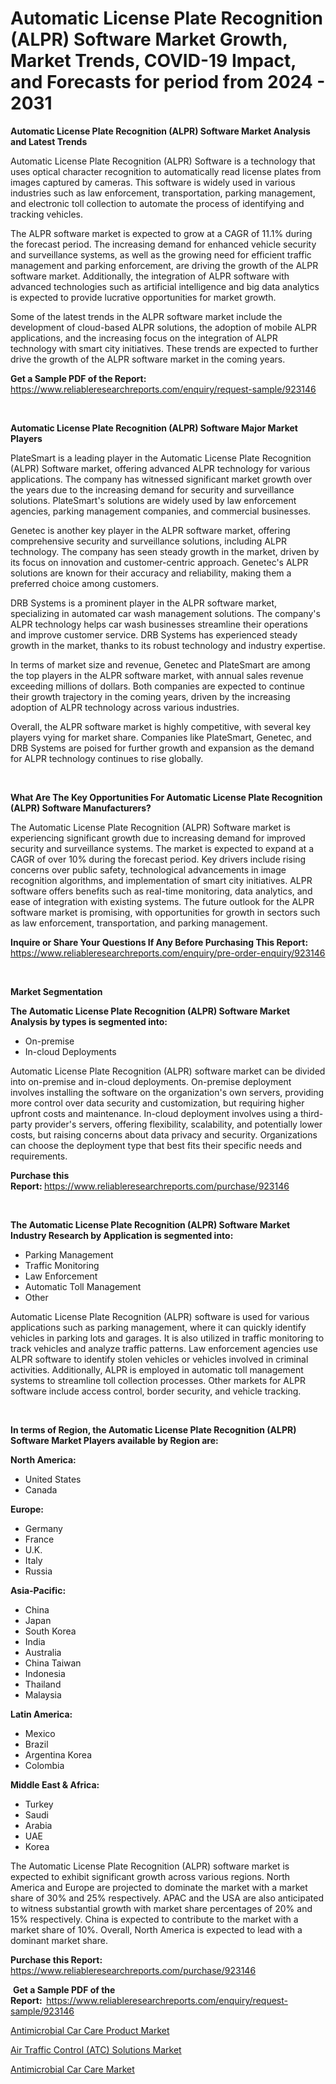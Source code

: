 <p><h1>Automatic License Plate Recognition (ALPR) Software Market Growth, Market Trends, COVID-19 Impact, and Forecasts for period from 2024 - 2031</h1></p><p><strong>Automatic License Plate Recognition (ALPR) Software Market Analysis and Latest Trends</strong></p>
<p><p>Automatic License Plate Recognition (ALPR) Software is a technology that uses optical character recognition to automatically read license plates from images captured by cameras. This software is widely used in various industries such as law enforcement, transportation, parking management, and electronic toll collection to automate the process of identifying and tracking vehicles.</p><p>The ALPR software market is expected to grow at a CAGR of 11.1% during the forecast period. The increasing demand for enhanced vehicle security and surveillance systems, as well as the growing need for efficient traffic management and parking enforcement, are driving the growth of the ALPR software market. Additionally, the integration of ALPR software with advanced technologies such as artificial intelligence and big data analytics is expected to provide lucrative opportunities for market growth.</p><p>Some of the latest trends in the ALPR software market include the development of cloud-based ALPR solutions, the adoption of mobile ALPR applications, and the increasing focus on the integration of ALPR technology with smart city initiatives. These trends are expected to further drive the growth of the ALPR software market in the coming years.</p></p>
<p><strong>Get a Sample PDF of the Report:&nbsp;</strong> <a href="https://www.reliableresearchreports.com/enquiry/request-sample/923146">https://www.reliableresearchreports.com/enquiry/request-sample/923146</a></p>
<p>&nbsp;</p>
<p><strong>Automatic License Plate Recognition (ALPR) Software Major Market Players</strong></p>
<p><p>PlateSmart is a leading player in the Automatic License Plate Recognition (ALPR) Software market, offering advanced ALPR technology for various applications. The company has witnessed significant market growth over the years due to the increasing demand for security and surveillance solutions. PlateSmart's solutions are widely used by law enforcement agencies, parking management companies, and commercial businesses.</p><p>Genetec is another key player in the ALPR software market, offering comprehensive security and surveillance solutions, including ALPR technology. The company has seen steady growth in the market, driven by its focus on innovation and customer-centric approach. Genetec's ALPR solutions are known for their accuracy and reliability, making them a preferred choice among customers.</p><p>DRB Systems is a prominent player in the ALPR software market, specializing in automated car wash management solutions. The company's ALPR technology helps car wash businesses streamline their operations and improve customer service. DRB Systems has experienced steady growth in the market, thanks to its robust technology and industry expertise.</p><p>In terms of market size and revenue, Genetec and PlateSmart are among the top players in the ALPR software market, with annual sales revenue exceeding millions of dollars. Both companies are expected to continue their growth trajectory in the coming years, driven by the increasing adoption of ALPR technology across various industries.</p><p>Overall, the ALPR software market is highly competitive, with several key players vying for market share. Companies like PlateSmart, Genetec, and DRB Systems are poised for further growth and expansion as the demand for ALPR technology continues to rise globally.</p></p>
<p>&nbsp;</p>
<p><strong>What Are The Key Opportunities For Automatic License Plate Recognition (ALPR) Software Manufacturers?</strong></p>
<p><p>The Automatic License Plate Recognition (ALPR) Software market is experiencing significant growth due to increasing demand for improved security and surveillance systems. The market is expected to expand at a CAGR of over 10% during the forecast period. Key drivers include rising concerns over public safety, technological advancements in image recognition algorithms, and implementation of smart city initiatives. ALPR software offers benefits such as real-time monitoring, data analytics, and ease of integration with existing systems. The future outlook for the ALPR software market is promising, with opportunities for growth in sectors such as law enforcement, transportation, and parking management.</p></p>
<p><strong>Inquire or Share Your Questions If Any Before Purchasing This Report:</strong> <a href="https://www.reliableresearchreports.com/enquiry/pre-order-enquiry/923146">https://www.reliableresearchreports.com/enquiry/pre-order-enquiry/923146</a></p>
<p>&nbsp;</p>
<p><strong>Market Segmentation</strong></p>
<p><strong>The Automatic License Plate Recognition (ALPR) Software Market Analysis by types is segmented into:</strong></p>
<p><ul><li>On-premise</li><li>In-cloud Deployments</li></ul></p>
<p><p>Automatic License Plate Recognition (ALPR) software market can be divided into on-premise and in-cloud deployments. On-premise deployment involves installing the software on the organization's own servers, providing more control over data security and customization, but requiring higher upfront costs and maintenance. In-cloud deployment involves using a third-party provider's servers, offering flexibility, scalability, and potentially lower costs, but raising concerns about data privacy and security. Organizations can choose the deployment type that best fits their specific needs and requirements.</p></p>
<p><strong>Purchase this Report:&nbsp;</strong><a href="https://www.reliableresearchreports.com/purchase/923146">https://www.reliableresearchreports.com/purchase/923146</a></p>
<p>&nbsp;</p>
<p><strong>The Automatic License Plate Recognition (ALPR) Software Market Industry Research by Application is segmented into:</strong></p>
<p><ul><li>Parking Management</li><li>Traffic Monitoring</li><li>Law Enforcement</li><li>Automatic Toll Management</li><li>Other</li></ul></p>
<p><p>Automatic License Plate Recognition (ALPR) software is used for various applications such as parking management, where it can quickly identify vehicles in parking lots and garages. It is also utilized in traffic monitoring to track vehicles and analyze traffic patterns. Law enforcement agencies use ALPR software to identify stolen vehicles or vehicles involved in criminal activities. Additionally, ALPR is employed in automatic toll management systems to streamline toll collection processes. Other markets for ALPR software include access control, border security, and vehicle tracking.</p></p>
<p>&nbsp;</p>
<p><strong>In terms of Region, the Automatic License Plate Recognition (ALPR) Software Market Players available by Region are:</strong></p>
<p>
    <p> <strong> North America: </strong>
        <ul>
            <li>United States</li>
            <li>Canada</li>
        </ul>
        </p> 
    <p> <strong> Europe: </strong>
        <ul>
            <li>Germany</li>
            <li>France</li>
            <li>U.K.</li>
            <li>Italy</li>
            <li>Russia</li>
        </ul>
        </p> 
    <p> <strong> Asia-Pacific: </strong>
        <ul>
            <li>China</li>
            <li>Japan</li>
            <li>South Korea</li>
            <li>India</li>
            <li>Australia</li>
            <li>China Taiwan</li>
            <li>Indonesia</li>
            <li>Thailand</li>
            <li>Malaysia</li>
        </ul>
        </p> 
    <p> <strong> Latin America: </strong>
        <ul>
            <li>Mexico</li>
            <li>Brazil</li>
            <li>Argentina Korea</li>
            <li>Colombia</li>
        </ul>
        </p> 
    <p> <strong> Middle East & Africa: </strong>
        <ul>
            <li>Turkey</li>
            <li>Saudi</li>
            <li>Arabia</li>
            <li>UAE</li>
            <li>Korea</li>
        </ul>
    </p>
    </p>
<p><p>The Automatic License Plate Recognition (ALPR) software market is expected to exhibit significant growth across various regions. North America and Europe are projected to dominate the market with a market share of 30% and 25% respectively. APAC and the USA are also anticipated to witness substantial growth with market share percentages of 20% and 15% respectively. China is expected to contribute to the market with a market share of 10%. Overall, North America is expected to lead with a dominant market share.</p></p>
<p><strong>Purchase this Report: </strong><a href="https://www.reliableresearchreports.com/purchase/923146">https://www.reliableresearchreports.com/purchase/923146</a></p>
<p>&nbsp;<strong>Get a Sample PDF of the Report:&nbsp;&nbsp;</strong><a href="https://www.reliableresearchreports.com/enquiry/request-sample/923146">https://www.reliableresearchreports.com/enquiry/request-sample/923146</a></p>
<p><strong></strong></p>
<p><p><a href="https://github.com/arionmp/Market-Research-Report-List-2/blob/main/antimicrobial-car-care-product-market.md">Antimicrobial Car Care Product Market</a></p><p><a href="https://github.com/lataunyatinikmelvin59ilbd0dv/Market-Research-Report-List-1/blob/main/air-traffic-control-atc-solutions-market.md">Air Traffic Control (ATC) Solutions Market</a></p><p><a href="https://github.com/pgtimber/Market-Research-Report-List-1/blob/main/antimicrobial-car-care-market.md">Antimicrobial Car Care Market</a></p></p>